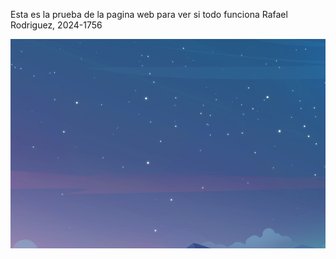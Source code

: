 Esta es la prueba de la pagina web para ver si todo funciona
Rafael Rodriguez, 2024-1756

![mi captura de pantalla](foto.png)